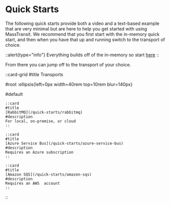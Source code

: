 # Quick Starts

The following quick starts provide both a video and a text-based example that are very minimal but are here to help you get started with using MassTransit. We recommend that you first start with the in-memory quick start, and then when you have that up and running switch to the transport of choice.

::alert{type="info"}
Everything builds off of the in-memory so start [here](/quick-starts/in-memory)
::

From there you can jump off to the transport of your choice.

::card-grid
#title
Transports

#root
:ellipsis{left=0px width=40rem top=10rem blur=140px}

#default

	::card
	#title
	[RabbitMQ](/quick-starts/rabbitmq)
    #description
    For local, on-premise, or cloud
	::

	::card
	#title
	[Azure Service Bus](/quick-starts/azure-service-bus)
    #description
    Requires an Azure subscription
	::

	::card
	#title
	[Amazon SQS](/quick-starts/amazon-sqs)
    #description
    Requires an AWS  account 
	::
::